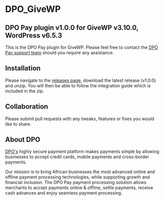 # DPO_GiveWP
## DPO Pay plugin v1.0.0 for GiveWP v3.10.0, WordPress v6.5.3

This is the DPO Pay plugin for GiveWP. Please feel free to contact the [DPO Pay support team](https://dpogroup.com/contact-us/) should you require any assistance.

## Installation
Please navigate to the [releases page](https://github.com/DPO-Group/DPO_GiveWP/releases), download the latest release (v1.0.0) and unzip. You will then be able to follow the integration guide which is included in the zip.

## Collaboration

Please submit pull requests with any tweaks, features or fixes you would like to share.

## About DPO

[DPO's](https://dpogroup.com/) highly secure payment platform makes payments simple by allowing businesses to accept credit cards, mobile payments and cross-border payments.

Our mission is to bring African businesses the most advanced online and offline payment processing technologies, while supporting growth and financial inclusion. The DPO Pay payment processing solution allows merchants to accept payments online & offline, settle payments, receive cash advances and enjoy seamless payment processing.
